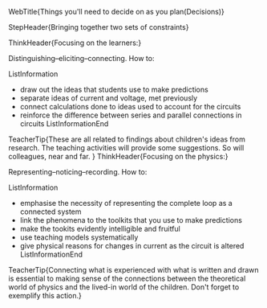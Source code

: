 WebTitle{Things you&apos;ll need to decide on as you plan(Decisions)}

StepHeader{Bringing together two sets of constraints}

ThinkHeader{Focusing on the learners:}

Distinguishing&ndash;eliciting&ndash;connecting. How to:

ListInformation
- draw out the ideas that students use to make predictions
- separate ideas of current and voltage, met previously
- connect calculations done to ideas used to account for the circuits
- reinforce the difference between series and parallel connections in circuits
ListInformationEnd

TeacherTip{These are all related to findings about children's ideas from research. The teaching activities will provide some suggestions. So will colleagues, near and far. }
ThinkHeader{Focusing on the physics:}

Representing&ndash;noticing&ndash;recording. How to:

ListInformation
- emphasise the necessity of representing the complete loop as a connected system
- link the phenomena to the toolkits that you use to make predictions
- make the tookits evidently intelligible and fruitful
- use teaching models systematically
- give physical reasons for changes in current as the circuit is altered
ListInformationEnd

TeacherTip{Connecting what is experienced with what is written and drawn is essential to making sense of the connections between the theoretical world of physics and the lived-in world of the children. Don't forget to exemplify this action.}

